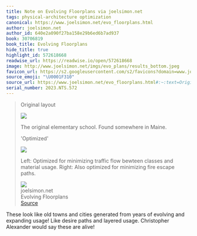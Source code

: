 ```yaml
---
title: Note on Evolving Floorplans via joelsimon.net
tags: physical-architecture optimization
canonical: https://www.joelsimon.net/evo_floorplans.html
author: joelsimon.net
author_id: 640e2a090f27ba158e29b6ed6b7ad937
book: 30706819
book_title: Evolving Floorplans
hide_title: true
highlight_id: 572618668
readwise_url: https://readwise.io/open/572618668
image: http://www.joelsimon.net/imgs/evo_plans/results_bottom.jpeg
favicon_url: https://s2.googleusercontent.com/s2/favicons?domain=www.joelsimon.net
source_emoji: "\U0001F310"
source_url: https://www.joelsimon.net/evo_floorplans.html#:~:text=Original%20layout,fire%20escape%20paths.
serial_number: 2023.NTS.572
---
```

> Original layout
> 
> ![](https://www.joelsimon.net/imgs/evo_plans/results_top.png)
> 
> The original elementary school. Found somewhere in Maine.
> 
> 'Optimized'
> 
> ![](https://www.joelsimon.net/imgs/evo_plans/results_bottom.jpeg)
> 
> Left: Optimized for minimizing traffic flow bewteen classes and material usage. Right: Also optimized for minimizing fire escape paths.
> <div class="quoteback-footer"><div class="quoteback-avatar"><img class="mini-favicon" src="https://s2.googleusercontent.com/s2/favicons?domain=www.joelsimon.net"></div><div class="quoteback-metadata"><div class="metadata-inner"><span style="display:none">FROM:</span><div aria-label="joelsimon.net" class="quoteback-author"> joelsimon.net</div><div aria-label="Evolving Floorplans" class="quoteback-title"> Evolving Floorplans</div></div></div><div class="quoteback-backlink"><a target="_blank" aria-label="go to the full text of this quotation" rel="noopener" href="https://www.joelsimon.net/evo_floorplans.html#:~:text=Original%20layout,fire%20escape%20paths." class="quoteback-arrow"> Source</a></div></div>

These look like old towns and cities generated from years of evolving and expanding usage! Like desire paths and layered usage. Christopher Alexander would say these are alive!